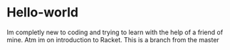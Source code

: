 # Hello-world
Im completly new to coding and trying to learn with the help of a friend of mine. Atm im on introduction to Racket. This is a branch from the master
